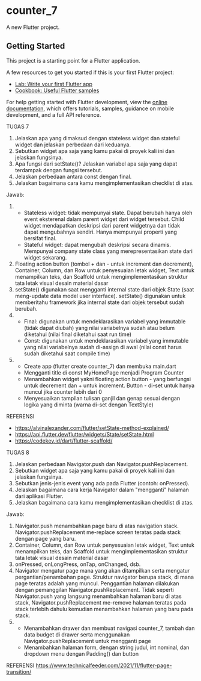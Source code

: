 # counter_7

A new Flutter project.

## Getting Started

This project is a starting point for a Flutter application.

A few resources to get you started if this is your first Flutter project:

- [Lab: Write your first Flutter app](https://docs.flutter.dev/get-started/codelab)
- [Cookbook: Useful Flutter samples](https://docs.flutter.dev/cookbook)

For help getting started with Flutter development, view the
[online documentation](https://docs.flutter.dev/), which offers tutorials,
samples, guidance on mobile development, and a full API reference.

TUGAS 7
1. Jelaskan apa yang dimaksud dengan stateless widget dan stateful widget dan jelaskan perbedaan dari keduanya.
2. Sebutkan widget apa saja yang kamu pakai di proyek kali ini dan jelaskan fungsinya.
3. Apa fungsi dari setState()? Jelaskan variabel apa saja yang dapat terdampak dengan fungsi tersebut.
4. Jelaskan perbedaan antara const dengan final.
5. Jelaskan bagaimana cara kamu mengimplementasikan checklist di atas.

Jawab:
1. - Stateless widget: tidak mempunyai state. Dapat berubah hanya oleh event eksterenal dalam parent widget dari widget tersebut. Child widget mendapatkan deskripsi dari parent widgetnya dan tidak dapat mengubahnya sendiri. Hanya mempunyai properti yang bersifat final.
   - Stateful widget: dapat mengubah deskripsi secara dinamis. Mempunyai company state class yang merepresentasikan state dari widget sekarang.
2. Floating action button (tombol + dan - untuk increment dan decrement), Container, Column, dan Row untuk penyesuaian letak widget, Text untuk menampilkan teks, dan Scaffold untuk mengimplementasikan struktur tata letak visual desain material dasar
3. setState() digunakan saat mengganti internal state dari objek State (saat meng-update data model user interface). setState() digunakan untuk memberitahu framework jika internal state dari objek tersebut sudah berubah.
4. - Final: digunakan untuk mendeklarasikan variabel yang immutable (tidak dapat diubah) yang nilai variabelnya sudah atau belum diketahui (nilai final diketahui saat run time)
   - Const: digunakan untuk mendeklarasikan variabel yang immutable yang nilai variabelnya sudah di-assign di awal (nilai const harus sudah diketahui saat compile time)
5. - Create app (flutter create counter_7) dan membuka main.dart
    - Mengganti title di const MyHomePage menjadi Program Counter
    - Menambahkan widget yakni floating action button - yang berfungsi untuk decrement dan + untuk increment. Button - di-set untuk hanya muncul jika counter lebih dari 0
    - Menyesuaikan tampilan tulisan ganjil dan genap sesuai dengan logika yang diminta (warna di-set dengan TextStyle)

REFERENSI
- https://alvinalexander.com/flutter/setState-method-explained/
- https://api.flutter.dev/flutter/widgets/State/setState.html
- https://codekey.id/dart/flutter-scaffold/

TUGAS 8
1. Jelaskan perbedaan Navigator.push dan Navigator.pushReplacement.
2. Sebutkan widget apa saja yang kamu pakai di proyek kali ini dan jelaskan fungsinya.
3. Sebutkan jenis-jenis event yang ada pada Flutter (contoh: onPressed).
4. Jelaskan bagaimana cara kerja Navigator dalam "mengganti" halaman dari aplikasi Flutter.
5. Jelaskan bagaimana cara kamu mengimplementasikan checklist di atas.

Jawab:
1. Navigator.push menambahkan page baru di atas navigation stack. Navigator.pushReplacement me-replace screen teratas pada stack dengan page yang baru.
2. Container, Column, dan Row untuk penyesuaian letak widget, Text untuk menampilkan teks, dan Scaffold untuk mengimplementasikan struktur tata letak visual desain material dasar
3. onPressed, onLongPress, onTap, onChanged, dsb.
4. Navigator mengatur page mana yang akan ditampilkan serta mengatur pergantian/penambahan page. Struktur navigator berupa stack, di mana page teratas adalah yang muncul. Penggantian halaman dilakukan dengan pemanggilan Navigator.pushReplacement. Tidak seperti Navigator.push yang langsung menambahkan halaman baru di atas stack, Navigator.pushReplacement me-remove halaman teratas pada stack terlebih dahulu kemudian menambahkan halaman yang baru pada stack.
5. - Menambahkan drawer dan membuat navigasi counter_7, tambah dan data budget di drawer serta menggunakan Navigator.pushReplacement untuk mengganti page
    - Menambahkan halaman form, dengan string judul, int nominal, dan dropdown menu dengan Padding() dan button

REFERENSI
https://www.technicalfeeder.com/2021/11/flutter-page-transition/